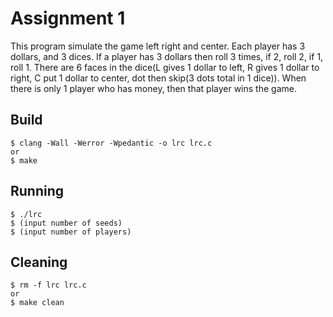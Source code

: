 # Assignment 1

This program simulate the game left right and center. Each player has 3 dollars, and 3 dices. If a player has 3 dollars then roll 3 times, if 2, roll 2, if 1, roll 1. There are 6 faces in the dice(L gives 1 dollar to left, R gives 1 dollar to right, C put 1 dollar to center, dot then skip(3 dots total in 1 dice)). When there is only 1 player who has money, then that player wins the game.


## Build

	$ clang -Wall -Werror -Wpedantic -o lrc lrc.c
	or
	$ make 

## Running

	$ ./lrc
	$ (input number of seeds)
	$ (input number of players)

## Cleaning
	$ rm -f lrc lrc.c
	or
	$ make clean
